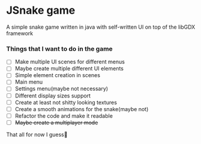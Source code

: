# JSnake game
A simple snake game written in java with self-written UI on top of the libGDX framework

### Things that I want to do in the game
- [ ] Make multiple UI scenes for different menus
- [ ] Maybe create multiple different UI elements
- [ ] Simple element creation in scenes
- [ ] Main menu
- [ ] Settings menu(maybe not necessary)
- [ ] Different display sizes support
- [ ] Create at least not shitty looking textures
- [ ] Create a smooth animations for the snake(maybe not)
- [ ] Refactor the code and make it readable
- [ ] ~~Maybe create a multiplayer mode~~

That all for now I guess🤧
